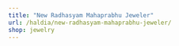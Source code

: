 ```yaml
---
title: "New Radhasyam Mahaprabhu Jeweler"
url: /haldia/new-radhasyam-mahaprabhu-jeweler/
shop: jewelry
---
```

